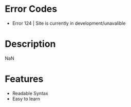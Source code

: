 # Error Codes
* Error 124 | Site is currently in development/unavalible

# Description
NaN

# Features
* Readable Syntax
* Easy to learn
